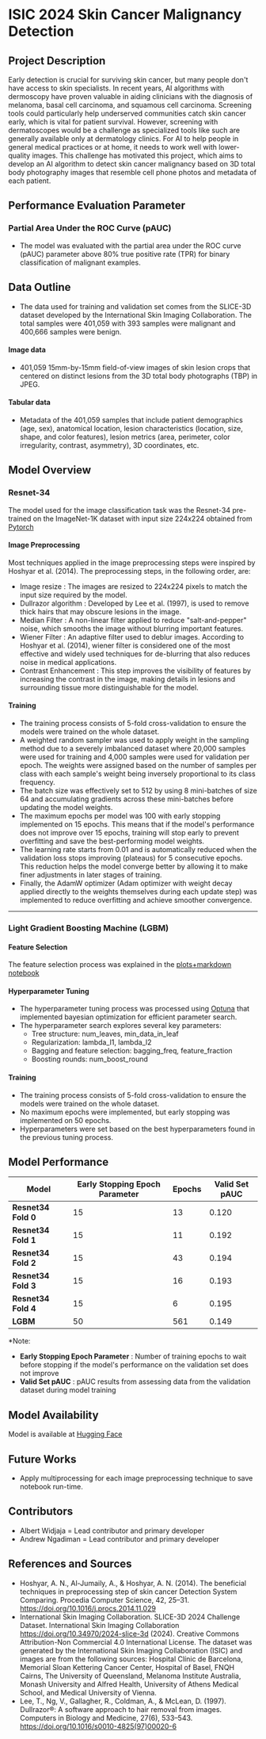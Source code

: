 # ISIC 2024 Skin Cancer Malignancy Detection

## Project Description

Early detection is crucial for surviving skin cancer, but many people don't have access to skin specialists. In recent years, AI algorithms with dermoscopy have proven valuable in aiding clinicians with the diagnosis of melanoma, basal cell carcinoma, and squamous cell carcinoma. Screening tools could particularly help underserved communities catch skin cancer early, which is vital for patient survival. However, screening with dermatoscopes would be a challenge as specialized tools like such are generally available only at dermatology clinics. For AI to help people in general medical practices or at home, it needs to work well with lower-quality images. This challenge has motivated this project, which aims to develop an AI algorithm to detect skin cancer malignancy based on 3D total body photography images that resemble cell phone photos and metadata of each patient.

## Performance Evaluation Parameter

### Partial Area Under the ROC Curve (pAUC)
- The model was evaluated with the partial area under the ROC curve (pAUC) parameter above 80% true positive rate (TPR) for binary classification of malignant examples.

## Data Outline
- The data used for training and validation set comes from the SLICE-3D dataset developed by the International Skin Imaging Collaboration. The total samples were 401,059 with 393 samples were malignant and 400,666 samples were benign.

#### Image data

- 401,059 15mm-by-15mm field-of-view images of skin lesion crops that centered on distinct lesions from the 3D total body photographs (TBP) in JPEG. 

#### Tabular data

- Metadata of the 401,059 samples that include patient demographics (age, sex), anatomical location, lesion characteristics (location, size, shape, and color features), lesion metrics (area, perimeter, color irregularity, contrast, asymmetry), 3D coordinates, etc. 

## Model Overview

### Resnet-34

The model used for the image classification task was the Resnet-34 pre-trained on the ImageNet-1K dataset with input size 224x224 obtained from [Pytorch](https://pytorch.org/vision/main/models/generated/torchvision.models.resnet34.html)

#### Image Preprocessing

Most techniques applied in the image preprocessing steps were inspired by Hoshyar et al. (2014). The preprocessing steps, in the following order, are: 
- Image resize : The images are resized to 224x224 pixels to match the input size required by the model.
- Dullrazor algorithm : Developed by Lee et al. (1997), is used to remove thick hairs that may obscure lesions in the image.
- Median Filter : A non-linear filter applied to reduce "salt-and-pepper" noise, which smooths the image without blurring important features.
- Wiener Filter : An adaptive filter used to deblur images. According to Hoshyar et al. (2014), wiener filter is considered one of the most effective and widely used techniques for de-blurring that also reduces noise in medical applications.
- Contrast Enhancement : This step improves the visibility of features by increasing the contrast in the image, making details in lesions and surrounding tissue more distinguishable for the model.

#### Training

- The training process consists of 5-fold cross-validation to ensure the models were trained on the whole dataset.
- A weighted random sampler was used to apply weight in the sampling method due to a severely imbalanced dataset where 20,000 samples were used for training and 4,000 samples were used for validation per epoch. The weights were assigned based on the number of samples per class with each sample's weight being inversely proportional to its class frequency.
- The batch size was effectively set to 512 by using 8 mini-batches of size 64 and accumulating gradients across these mini-batches before updating the model weights.
- The maximum epochs per model was 100 with early stopping implemented on 15 epochs. This means that if the model's performance does not improve over 15 epochs, training will stop early to prevent overfitting and save the best-performing model weights.
- The learning rate starts from 0.01 and is automatically reduced when the validation loss stops improving (plateaus) for 5 consecutive epochs. This reduction helps the model converge better by allowing it to make finer adjustments in later stages of training.
- Finally, the AdamW optimizer (Adam optimizer with weight decay applied directly to the weights themselves during each update step) was implemented to reduce overfitting and achieve smoother convergence.

-------------
### Light Gradient Boosting Machine (LGBM)

#### Feature Selection

The feature selection process was explained in the [plots+markdown notebook](plots+markdown.ipynb) 

#### Hyperparameter Tuning 

- The hyperparameter tuning process was processed using [Optuna](https://optuna.org) that implemented bayesian optimization for efficient parameter search.
- The hyperparameter search explores several key parameters:
    - Tree structure: num_leaves, min_data_in_leaf
    - Regularization: lambda_l1, lambda_l2
    - Bagging and feature selection: bagging_freq, feature_fraction
    - Boosting rounds: num_boost_round

#### Training

- The training process consists of 5-fold cross-validation to ensure the models were trained on the whole dataset.
- No maximum epochs were implemented, but early stopping was implemented on 50 epochs.
- Hyperparameters were set based on the best hyperparameters found in the previous tuning process.

## Model Performance 

| **Model** | **Early Stopping Epoch Parameter** | **Epochs** | **Valid Set pAUC** |
|------------------|-------------------------------|------------|-------------------|
| **Resnet34 Fold 0**         | 15  | 13        | 0.120          |
| **Resnet34 Fold 1**         | 15  | 11        | 0.192          |
| **Resnet34 Fold 2**         | 15  | 43        | 0.194          |
| **Resnet34 Fold 3**         | 15  | 16        | 0.193          |
| **Resnet34 Fold 4**         | 15  | 6        | 0.195          |
| **LGBM**         | 50  | 561        | 0.149          |

*Note:
- **Early Stopping Epoch Parameter** : Number of training epochs to wait before stopping if the model's performance on the validation set does not improve
- **Valid Set pAUC** : pAUC results from assessing data from the validation dataset during model training

## Model Availability

Model is available at [Hugging Face](https://huggingface.co/albertw1706/resnet34_skin_cancer_malignancy_detection)

## Future Works
- Apply multiprocessing for each image preprocessing technique to save notebook run-time. 

## Contributors
- Albert Widjaja = Lead contributor and primary developer
- Andrew Ngadiman = Lead contributor and primary developer

## References and Sources

- Hoshyar, A. N., Al-Jumaily, A., & Hoshyar, A. N. (2014). The beneficial techniques in preprocessing step of skin cancer Detection System Comparing. Procedia Computer Science, 42, 25–31. https://doi.org/10.1016/j.procs.2014.11.029
- International Skin Imaging Collaboration. SLICE-3D 2024 Challenge Dataset. International Skin Imaging Collaboration https://doi.org/10.34970/2024-slice-3d (2024). Creative Commons Attribution-Non Commercial 4.0 International License. The dataset was generated by the International Skin Imaging Collaboration (ISIC) and images are from the following sources: Hospital Clínic de Barcelona, Memorial Sloan Kettering Cancer Center, Hospital of Basel, FNQH Cairns, The University of Queensland, Melanoma Institute Australia, Monash University and Alfred Health, University of Athens Medical School, and Medical University of Vienna.
- Lee, T., Ng, V., Gallagher, R., Coldman, A., & McLean, D. (1997). Dullrazor®: A software approach to hair removal from images. Computers in Biology and Medicine, 27(6), 533–543. https://doi.org/10.1016/s0010-4825(97)00020-6

